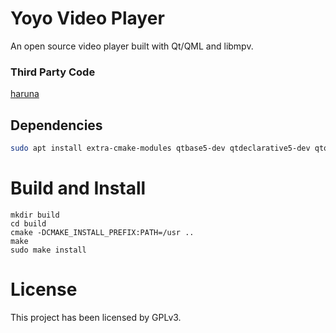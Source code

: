 # Yoyo Video Player

An open source video player built with Qt/QML and libmpv.

### Third Party Code

[haruna](https://github.com/g-fb/haruna)

## Dependencies

```sh
sudo apt install extra-cmake-modules qtbase5-dev qtdeclarative5-dev qtquickcontrols2-5-dev libmpv-dev
```

# Build and Install

```
mkdir build
cd build
cmake -DCMAKE_INSTALL_PREFIX:PATH=/usr ..
make
sudo make install
```

# License

This project has been licensed by GPLv3.
